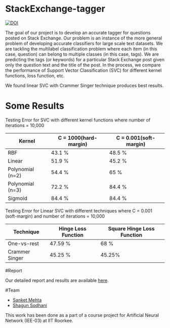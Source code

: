 # StackExchange-tagger
[![DOI](https://zenodo.org/badge/DOI/10.5281/zenodo.972132.svg)](https://doi.org/10.5281/zenodo.972132)

The goal of our project is to develop an accurate tagger for questions posted on Stack Exchange. Our problem is an instance of the more general problem of developing accurate classifiers for large scale text datasets. We are tackling the multilabel classification problem where each item (in this case, question) can belong to multiple classes (in this case, tags). We are predicting the tags (or keywords) for a particular Stack Exchange post given only the question text and the title of the post. In the process, we compare the performance of Support Vector Classification (SVC) for different kernel functions, loss function, etc. 

We found linear SVC with Crammer Singer technique produces best results. 

# Some Results

Testing Error for SVC with different kernel functions where number of iterations = 10,000

|  Kernel          | C = 1000(hard-margin) | C = 0.001(soft-margin)   |
|------------------|-----------------------|--------------------------|
| RBF              |  43.1 %               |   48.5 %                 |
| Linear           |  51.9 %               |   45.2 %                 |
| Polynomial (n=2) |  54.4 %               |   65 %                   |
| Polynomial (n=3) |  72.2 %               |   84.4 %                 |
| Sigmoid          |  84.4 %               |   84.4 %                 |


Testing Error for Linear SVC with different techniques where C = 0.001 (soft-margin) and number of iterations = 10,000

| Technique      | Hinge Loss Function | Square Hinge Loss Function |
|----------------|---------------------|----------------------------|
| One-vs-rest    |      47.59 %        |            68 %            |
| Crammer Singer |      45.25 %        |           45.25%           |


#Report

Our detailed report and results are available [here](https://sites.google.com/site/sanketmehtaiitr/home/stack-exchange-tagger).


#Team

* [Sanket Mehta](https://twitter.com/sanketvmehta)
* [Shagun Sodhani](https://twitter.com/shagunsodhani)

This work has been done as a part of a course project for Artificial Neural Network (IEE-03) at IIT Roorkee. 

